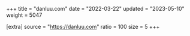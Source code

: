 +++
title = "danluu.com"
date = "2022-03-22"
updated = "2023-05-10"
weight = 5047

[extra]
source = "https://danluu.com"
ratio = 100
size = 5
+++
